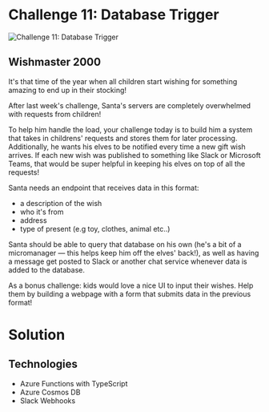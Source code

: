# Challenge 11: Database Trigger

![Challenge 11: Database Trigger](https://res.cloudinary.com/jen-looper/image/upload/v1575132447/images/challenge-11_bo0syf.jpg)

## Wishmaster 2000

It's that time of the year when all children start wishing for something amazing to end up in their stocking!

After last week's challenge, Santa's servers are completely overwhelmed with requests from children!

To help him handle the load, your challenge today is to build him a system that takes in childrens' requests and stores them for later processing. Additionally, he wants his elves to be notified every time a new gift wish arrives. If each new wish was published to something like Slack or Microsoft Teams, that would be super helpful in keeping his elves on top of all the requests!

Santa needs an endpoint that receives data in this format:

- a description of the wish
- who it's from
- address
- type of present (e.g toy, clothes, animal etc..)

Santa should be able to query that database on his own (he's a bit of a micromanager — this helps keep him off the elves' back!), as well as having a message get posted to Slack or another chat service whenever data is added to the database.

As a bonus challenge: kids would love a nice UI to input their wishes. Help them by building a webpage with a form that submits data in the previous format!

# Solution

## Technologies

- Azure Functions with TypeScript
- Azure Cosmos DB
- Slack Webhooks
